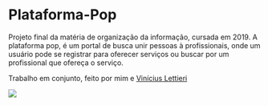 # Plataforma-Pop

Projeto final da matéria de organização da informação, cursada em 2019.
A plataforma pop, é um portal de busca unir pessoas à profissionais, onde um usuário pode se registrar para oferecer serviços ou buscar por um profissional que ofereça o serviço.

Trabalho em conjunto, feito por mim e [Vinícius Lettieri](https://github.com/viniciuslettieri) 

<img src="https://cdn.discordapp.com/attachments/312753203668320256/849892359650410546/unknown.png"/>



